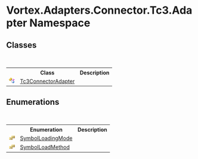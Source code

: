 # Vortex.Adapters.Connector.Tc3.Adapter Namespace

## Classes
&nbsp;<table><tr><th></th><th>Class</th><th>Description</th></tr><tr><td>![Public class](media/pubclass.gif "Public class")</td><td><a href="T_Vortex_Adapters_Connector_Tc3_Adapter_Tc3ConnectorAdapter.md">Tc3ConnectorAdapter</a></td><td /></tr></table>

## Enumerations
&nbsp;<table><tr><th></th><th>Enumeration</th><th>Description</th></tr><tr><td>![Public enumeration](media/pubenumeration.gif "Public enumeration")</td><td><a href="T_Vortex_Adapters_Connector_Tc3_Adapter_SymbolLoadingMode.md">SymbolLoadingMode</a></td><td /></tr><tr><td>![Public enumeration](media/pubenumeration.gif "Public enumeration")</td><td><a href="T_Vortex_Adapters_Connector_Tc3_Adapter_SymbolLoadMethod.md">SymbolLoadMethod</a></td><td /></tr></table>&nbsp;
